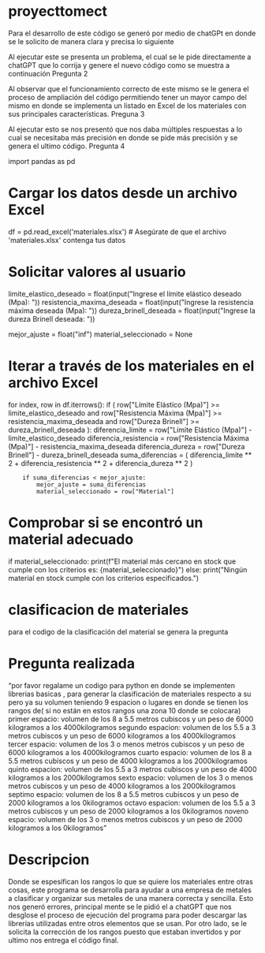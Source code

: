 # proyecttomect
Para el desarrollo de este código se generó por medio de chatGPt en donde se le solicito de manera clara y precisa lo siguiente 
 
Al ejecutar este se presenta un problema, el cual se le pide directamente a chatGPT que lo corrija y genere el nuevo código como se muestra a continuación
Pregunta 2 
 
Al observar que el funcionamiento correcto de este mismo se le genera el proceso de ampliación del código permitiendo tener un mayor campo del mismo en donde se implementa un listado en Excel de los materiales con sus principales características.
Preguna 3
 
Al ejecutar esto se nos presentó que nos daba múltiples respuestas a lo cual se necesitaba más precisión en donde se pide más precisión y se genera el ultimo código. 
Pregunta 4
 
import pandas as pd

# Cargar los datos desde un archivo Excel
df = pd.read_excel('materiales.xlsx')  # Asegúrate de que el archivo 'materiales.xlsx' contenga tus datos

# Solicitar valores al usuario
limite_elastico_deseado = float(input("Ingrese el límite elástico deseado (Mpa): "))
resistencia_maxima_deseada = float(input("Ingrese la resistencia máxima deseada (Mpa): "))
dureza_brinell_deseada = float(input("Ingrese la dureza Brinell deseada: "))

mejor_ajuste = float("inf")
material_seleccionado = None

# Iterar a través de los materiales en el archivo Excel
for index, row in df.iterrows():
    if (
        row["Límite Elástico (Mpa)"] >= limite_elastico_deseado
        and row["Resistencia Máxima (Mpa)"] >= resistencia_maxima_deseada
        and row["Dureza Brinell"] >= dureza_brinell_deseada
    ):
        diferencia_limite = row["Límite Elástico (Mpa)"] - limite_elastico_deseado
        diferencia_resistencia = row["Resistencia Máxima (Mpa)"] - resistencia_maxima_deseada
        diferencia_dureza = row["Dureza Brinell"] - dureza_brinell_deseada
        suma_diferencias = (
            diferencia_limite ** 2 + diferencia_resistencia ** 2 + diferencia_dureza ** 2
        )

        if suma_diferencias < mejor_ajuste:
            mejor_ajuste = suma_diferencias
            material_seleccionado = row["Material"]

# Comprobar si se encontró un material adecuado
if material_seleccionado:
    print(f"El material más cercano en stock que cumple con los criterios es: {material_seleccionado}")
else:
    print("Ningún material en stock cumple con los criterios especificados.")
# clasificacion de materiales 
para el codigo de la clasificación del material se genera la pregunta 
# Pregunta realizada
“por favor regalame un codigo para python en donde se implementen librerias basicas , para generar la clasificación de materiales respecto a su pero ya su volumen teniendo 9 espacion o lugares en donde se tienen los rangos de( si no están en estos rangos una zona 10 donde se colocara) primer espacio: volumen de los 8 a 5.5 metros cubiscos y un peso de 6000 kilogramos a los 4000kilogramos segundo espacion: volumen de los 5.5 a 3 metros cubiscos y un peso de 6000 kilogramos a los 4000kilogramos tercer espacio: volumen de los 3 o menos metros cubiscos y un peso de 6000 kilogramos a los 4000kilogramos cuarto espacio: volumen de los 8 a 5.5 metros cubiscos y un peso de 4000 kilogramos a los 2000kilogramos quinto espacion: volumen de los 5.5 a 3 metros cubiscos y un peso de 4000 kilogramos a los 2000kilogramos sexto espacio: volumen de los 3 o menos metros cubiscos y un peso de 4000 kilogramos a los 2000kilogramos septimo espacio: volumen de los 8 a 5.5 metros cubiscos y un peso de 2000 kilogramos a los 0kilogramos octavo espacion: volumen de los 5.5 a 3 metros cubiscos y un peso de 2000 kilogramos a los 0kilogramos noveno espacio: volumen de los 3 o menos metros cubiscos y un peso de 2000 kilogramos a los 0kilogramos” 
# Descripcion 
Donde se espesifican los rangos lo que se quiere los materiales entre otras cosas, este programa se desarrolla para ayudar a una empresa de metales a clasificar y organizar sus metales de una manera correcta y sencilla. 
Esto nos generó errores, principal mente se le pidió el a chatGPT que nos desglose el proceso de ejecución del programa para poder descargar las librerías utilizadas entre otros elementos que se usan.
Por otro lado, se le solicita la corrección de los rangos puesto que estaban invertidos y por ultimo nos entrega el código final.
